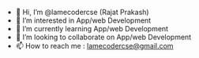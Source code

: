 - 👋 Hi, I’m @lamecodercse (Rajat Prakash)
- 👀 I’m interested in App/web Development
- 🌱 I’m currently learning App/web Development
- 💞️ I’m looking to collaborate on App/web Development
- 📫 How to reach me : lamecodercse@gmail.com

<!---
lamecodercse/lamecodercse is a ✨ special ✨ repository because its `README.md` (this file) appears on your GitHub profile.
You can click the Preview link to take a look at your changes.
--->
